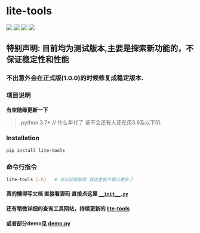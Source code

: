 # lite-tools


![](https://img.shields.io/badge/python-3.6-brightgreen)
![](https://img.shields.io/github/watchers/Heartfilia/lite_tools?style=social)
![](https://img.shields.io/github/stars/Heartfilia/lite_tools?style=social)
![](https://img.shields.io/github/forks/Heartfilia/lite_tools?style=social)

## 特别声明: 目前均为**测试版本**,主要是探索新功能的，不保证稳定性和性能
### 不出意外会在正式版(1.0.0)的时候修复成稳定版本.


### 项目说明

**有空随缘更新一下**
> python 3.7+   // 什么年代了 该不会还有人还在用3.6及以下叭

### Installation
```bash
pip install lite-tools
```

### 命令行指令
```bash
lite-tools [-h]   # 可以获取帮助 我这里就不展示更多了
```

#### 真的懒得写文档 直接看源码 直接点这里 [`__init__.py`](https://github.com/Heartfilia/lite_tools/blob/master/lite_tools/__init__.py)

#### 还有稍微详细的查询工具网站，持续更新的 [lite-tools](https://www.yuque.com/heartfilia/oip3kg/egpxli)

#### 或者部分demo见 [demo.py](https://github.com/Heartfilia/lite_tools/tree/master/demo)